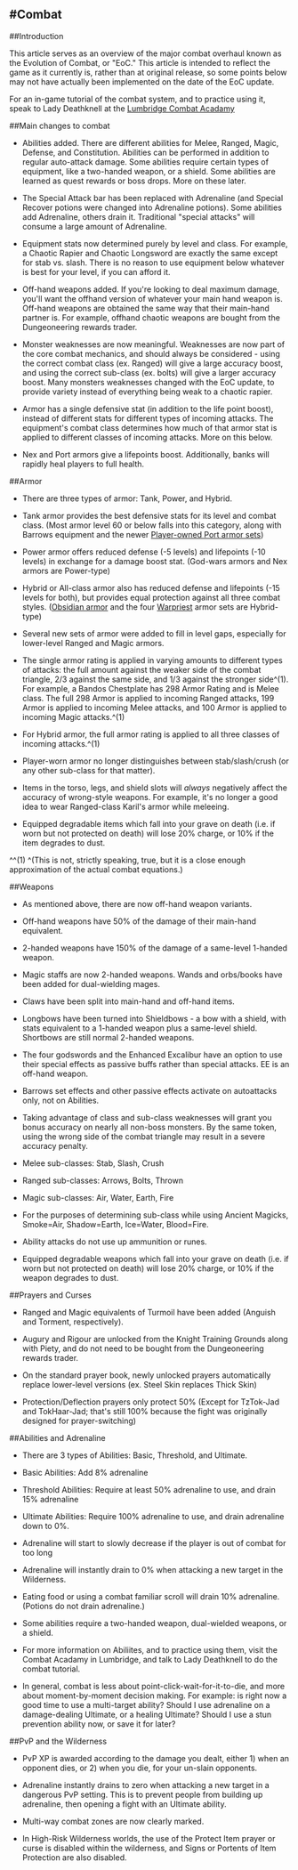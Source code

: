 #Combat
---


##Introduction

This article serves as an overview of the major combat overhaul known as the Evolution of Combat, or "EoC." This article is intended to reflect the game as it currently is, rather than at original release, so some points below may not have actually been implemented on the date of the EoC update.

For an in-game tutorial of the combat system, and to practice using it, speak to Lady Deathknell at the [Lumbridge Combat Acadamy](http://runescape.wikia.com/wiki/Combat_Academy)

##Main changes to combat

* Abilities added. There are different abilities for Melee, Ranged, Magic, Defense, and Constitution. Abilities can be performed in addition to regular auto-attack damage. Some abilities require certain types of equipment, like a two-handed weapon, or a shield. Some abilities are learned as quest rewards or boss drops. More on these later.

* The Special Attack bar has been replaced with Adrenaline (and Special Recover potions were changed into Adrenaline potions). Some abilities add Adrenaline, others drain it. Traditional "special attacks" will consume a large amount of Adrenaline.

* Equipment stats now determined purely by level and class. For example, a Chaotic Rapier and Chaotic Longsword are exactly the same except for stab vs. slash. There is no reason to use equipment below whatever is best for your level, if you can afford it.

* Off-hand weapons added. If you're looking to deal maximum damage, you'll want the offhand version of whatever your main hand weapon is. Off-hand weapons are obtained the same way that their main-hand partner is. For example, offhand chaotic weapons are bought from the Dungeoneering rewards trader.

* Monster weaknesses are now meaningful. Weaknesses are now part of the core combat mechanics, and should always be considered - using the correct combat class (ex. Ranged) will give a large accuracy boost, and using the correct sub-class (ex. bolts) will give a larger accuracy boost. Many monsters weaknesses changed with the EoC update, to provide variety instead of everything being weak to a chaotic rapier.

* Armor has a single defensive stat (in addition to the life point boost), instead of different stats for different types of incoming attacks. The equipment's combat class determines how much of that armor stat is applied to different classes of incoming attacks. More on this below.

* Nex and Port armors give a lifepoints boost. Additionally, banks will rapidly heal players to full health.

##Armor

* There are three types of armor: Tank, Power, and Hybrid.

 * Tank armor provides the best defensive stats for its level and combat class. (Most armor level 60 or below falls into this category, along with Barrows equipment and the newer [Player-owned Port armor sets](http://runescape.wikia.com/wiki/Player-owned_port/Rewards#Armour))

 * Power armor offers reduced defense (-5 levels) and lifepoints (-10 levels) in exchange for a damage boost stat. (God-wars armors and Nex armors are Power-type)

 * Hybrid or All-class armor also has reduced defense and lifepoints (-15 levels for both), but provides equal protection against all three combat styles. ([Obsidian armor](http://runescape.wikia.com/wiki/Obsidian_armor#Armour) and the four [Warpriest](http://runescape.wikia.com/wiki/Warpriest_armour) armor sets are Hybrid-type)

* Several new sets of armor were added to fill in level gaps, especially for lower-level Ranged and Magic armors.

* The single armor rating is applied in varying amounts to different types of attacks: the full amount against the weaker side of the combat triangle, 2/3 against the same side, and 1/3 against the stronger side^(1). For example, a Bandos Chestplate has 298 Armor Rating and is Melee class. The full 298 Armor is applied to incoming Ranged attacks, 199 Armor is applied to incoming Melee attacks, and 100 Armor is applied to incoming Magic attacks.^(1)

* For Hybrid armor, the full armor rating is applied to all three classes of incoming attacks.^(1)

* Player-worn armor no longer distinguishes between stab/slash/crush (or any other sub-class for that matter).

* Items in the torso, legs, and shield slots will *always* negatively affect the accuracy of wrong-style weapons. For example, it's no longer a good idea to wear Ranged-class Karil's armor while meleeing.

* Equipped degradable items which fall into your grave on death (i.e. if worn but not protected on death) will lose 20% charge, or 10% if the item degrades to dust.

^^(1) ^(This is not, strictly speaking, true, but it is a close enough approximation of the actual combat equations.)

##Weapons

* As mentioned above, there are now off-hand weapon variants.

* Off-hand weapons have 50% of the damage of their main-hand equivalent.

* 2-handed weapons have 150% of the damage of a same-level 1-handed weapon.

* Magic staffs are now 2-handed weapons. Wands and orbs/books have been added for dual-wielding mages.

* Claws have been split into main-hand and off-hand items.

* Longbows have been turned into Shieldbows - a bow with a shield, with stats equivalent to a 1-handed weapon plus a same-level shield. Shortbows are still normal 2-handed weapons.

* The four godswords and the Enhanced Excalibur have an option to use their special effects as passive buffs rather than special attacks. EE is an off-hand weapon.

* Barrows set effects and other passive effects activate on autoattacks only, not on Abilities.

* Taking advantage of class and sub-class weaknesses will grant you bonus accuracy on nearly all non-boss monsters. By the same token, using the wrong side of the combat triangle may result in a severe accuracy penalty.

 * Melee sub-classes: Stab, Slash, Crush

 * Ranged sub-classes: Arrows, Bolts, Thrown

 * Magic sub-classes: Air, Water, Earth, Fire

* For the purposes of determining sub-class while using Ancient Magicks, Smoke=Air, Shadow=Earth, Ice=Water, Blood=Fire.

* Ability attacks do not use up ammunition or runes.

* Equipped degradable weapons which fall into your grave on death (i.e. if worn but not protected on death) will lose 20% charge, or 10% if the weapon degrades to dust.

##Prayers and Curses

* Ranged and Magic equivalents of Turmoil have been added (Anguish and Torment, respectively).

* Augury and Rigour are unlocked from the Knight Training Grounds along with Piety, and do not need to be bought from the Dungeoneering rewards trader.

* On the standard prayer book, newly unlocked prayers automatically replace lower-level versions (ex. Steel Skin replaces Thick Skin)

* Protection/Deflection prayers only protect 50% (Except for TzTok-Jad and TokHaar-Jad; that's still 100% because the fight was originally designed for prayer-switching)

##Abilities and Adrenaline

* There are 3 types of Abilities: Basic, Threshold, and Ultimate.

 * Basic Abilities: Add 8% adrenaline

 * Threshold Abilities: Require at least 50% adrenaline to use, and drain 15% adrenaline

 * Ultimate Abilities: Require 100% adrenaline to use, and drain adrenaline down to 0%.

* Adrenaline will start to slowly decrease if the player is out of combat for too long

* Adrenaline will instantly drain to 0% when attacking a new target in the Wilderness.

* Eating food or using a combat familiar scroll will drain 10% adrenaline. (Potions do not drain adrenaline.)

* Some abilities require a two-handed weapon, dual-wielded weapons, or a shield.

* For more information on Abiliites, and to practice using them, visit the Combat Acadamy in Lumbridge, and talk to Lady Deathknell to do the combat tutorial.

* In general, combat is less about point-click-wait-for-it-to-die, and more about moment-by-moment decision making. For example: is right now a good time to use a multi-target ability? Should I use adrenaline on a damage-dealing Ultimate, or a healing Ultimate? Should I use a stun prevention ability now, or save it for later?

##PvP and the Wilderness

* PvP XP is awarded according to the damage you dealt, either 1) when an opponent dies, or 2) when you die, for your un-slain opponents.

* Adrenaline instantly drains to zero when attacking a new target in a dangerous PvP setting. This is to prevent people from building up adrenaline, then opening a fight with an Ultimate ability.

* Multi-way combat zones are now clearly marked.

* In High-Risk Wilderness worlds, the use of the Protect Item prayer or curse is disabled within the wilderness, and Signs or Portents of Item Protection are also disabled.
